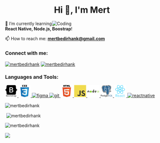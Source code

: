 <h1 align="center">Hi 👋, I'm Mert</h1>
<img align="right" alt="Coding" width="350" src="https://github.com/mertbedirhank/mertbedirhank/assets/67749942/c76405e8-ebc5-4283-9b4a-8e038f3f5908.gif"

🌱 I’m currently learning **React Native, Node.js, Boostrap**!

📫 How to reach me: **mertbedirhank@gmail.com**

<h3 align="left">Connect with me:</h3>
<p align="left">
<a href="https://twitter.com/mertbedirhank" target="blank"><img align="center" src="https://raw.githubusercontent.com/rahuldkjain/github-profile-readme-generator/master/src/images/icons/Social/twitter.svg" alt="mertbedirhank" height="30" width="40" /></a>
<a href="https://linkedin.com/in/mertbedirhank" target="blank"><img align="center" src="https://raw.githubusercontent.com/rahuldkjain/github-profile-readme-generator/master/src/images/icons/Social/linked-in-alt.svg" alt="mertbedirhank" height="30" width="40" /></a>
</p>

<h3 align="left">Languages and Tools:</h3>

<p align="left"> 
<a href="https://getbootstrap.com" target="_blank" rel="noreferrer"> <img src="https://raw.githubusercontent.com/devicons/devicon/master/icons/bootstrap/bootstrap-plain-wordmark.svg" alt="bootstrap" width="40" height="40"/> </a> 
<a href="https://www.w3schools.com/css/" target="_blank" rel="noreferrer"> <img src="https://raw.githubusercontent.com/devicons/devicon/master/icons/css3/css3-original-wordmark.svg" alt="css3" width="40" height="40"/>
</a>
<a href="https://www.figma.com/" target="_blank" rel="noreferrer"> <img src="https://www.vectorlogo.zone/logos/figma/figma-icon.svg" alt="figma" width="40" height="40"/>
</a> 
<a href="https://git-scm.com/" target="_blank" rel="noreferrer"> <img src="https://www.vectorlogo.zone/logos/git-scm/git-scm-icon.svg" alt="git" width="40" height="40"/>
</a> 
<a href="https://www.w3.org/html/" target="_blank" rel="noreferrer"> <img src="https://raw.githubusercontent.com/devicons/devicon/master/icons/html5/html5-original-wordmark.svg" alt="html5" width="40" height="40"/> 
</a>
<a href="https://developer.mozilla.org/en-US/docs/Web/JavaScript" target="_blank" rel="noreferrer"> <img src="https://raw.githubusercontent.com/devicons/devicon/master/icons/javascript/javascript-original.svg" alt="javascript" width="40" height="40"/>
</a> 
<a href="https://nodejs.org" target="_blank" rel="noreferrer"> <img src="https://raw.githubusercontent.com/devicons/devicon/master/icons/nodejs/nodejs-original-wordmark.svg" alt="nodejs" width="40" height="40"/> 
</a>
<a href="https://www.postgresql.org" target="_blank" rel="noreferrer"> <img src="https://raw.githubusercontent.com/devicons/devicon/master/icons/postgresql/postgresql-original-wordmark.svg" alt="postgresql" width="40" height="40"/>
</a> 
<a href="https://reactjs.org/" target="_blank" rel="noreferrer"> <img src="https://raw.githubusercontent.com/devicons/devicon/master/icons/react/react-original-wordmark.svg" alt="react" width="40" height="40"/>
</a> 
<a href="https://reactnative.dev/" target="_blank" rel="noreferrer"> <img src="https://reactnative.dev/img/header_logo.svg" alt="reactnative" width="40" height="40"/> 
</a>
</p>

<p><img align="center" src="https://github-readme-stats.vercel.app/api/top-langs?username=mertbedirhank&show_icons=true&locale=en&layout=compact" alt="mertbedirhank" /></p>

<p>&nbsp;<img align="center" src="https://github-readme-stats.vercel.app/api?username=mertbedirhank&show_icons=true&locale=en" alt="mertbedirhank" /></p>

<p><img align="center" src="https://github-readme-streak-stats.herokuapp.com/?user=mertbedirhank&" alt="mertbedirhank" /></p>

<p><img align="center" width="350" src="https://github.com/mertbedirhank/mertbedirhank/assets/67749942/f9e7d19f-4c10-44e2-bd81-c68fa9182813.gif"/></p>

